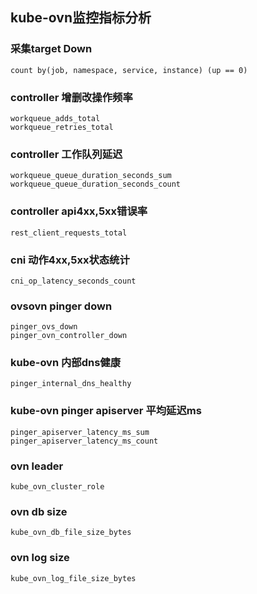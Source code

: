 ## kube-ovn监控指标分析

### 采集target Down

```
count by(job, namespace, service, instance) (up == 0) 
```

### controller 增删改操作频率
```
workqueue_adds_total
workqueue_retries_total
```

### controller 工作队列延迟
```
workqueue_queue_duration_seconds_sum
workqueue_queue_duration_seconds_count
```

### controller api4xx,5xx错误率
```
rest_client_requests_total
```

### cni 动作4xx,5xx状态统计
```
cni_op_latency_seconds_count
```

### ovsovn pinger down
```
pinger_ovs_down
pinger_ovn_controller_down
```

### kube-ovn 内部dns健康

```
pinger_internal_dns_healthy
```

### kube-ovn pinger apiserver 平均延迟ms
```
pinger_apiserver_latency_ms_sum
pinger_apiserver_latency_ms_count
```

### ovn leader
```
kube_ovn_cluster_role
```

### ovn db size
```
kube_ovn_db_file_size_bytes
```

### ovn log size
```
kube_ovn_log_file_size_bytes
```

